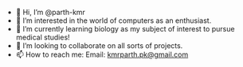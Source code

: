 - 👋 Hi, I’m @parth-kmr
- 👀 I’m interested in the world of computers as an enthusiast.
- 🌱 I’m currently learning biology as my subject of interest to pursue medical studies!
- 💞️ I’m looking to collaborate on all sorts of projects.
- 📫 How to reach me:
      Email: kmrparth.pk@gmail.com

<!---
parth-kmr/parth-kmr is a ✨ special ✨ repository because its `README.md` (this file) appears on your GitHub profile.
You can click the Preview link to take a look at your changes.
--->
